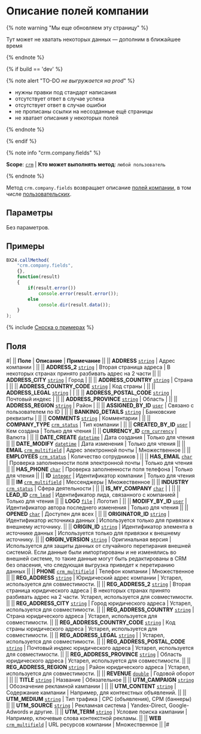 # Описание полей компании

{% note warning "Мы еще обновляем эту страницу" %}

Тут может не хватать некоторых данных — дополним в ближайшее время

{% endnote %}

{% if build == 'dev' %}

{% note alert "TO-DO _не выгружается на prod_" %}

- нужны правки под стандарт написания
- отсутствует ответ в случае успеха
- отсутствует ответ в случае ошибки
- не прописаны ссылки на несозданные ещё страницы
- не хватает описания у некоторых полей

{% endnote %}

{% endif %}

{% note info "crm.company.fields" %}

**Scope**: [`crm`](../../scopes/permissions.md) | **Кто может выполнять метод**: `любой пользователь`

{% endnote %}

Метод `crm.company.fields` возвращает описание [полей компании](./crm-company-add.md), в том числе [пользовательских](./userfields/crm-company-userfield-add.md).

## Параметры

Без параметров.

## Примеры

```js
BX24.callMethod(
    "crm.company.fields",
    {},
    function(result)
    {
        if(result.error())
            console.error(result.error());
        else
            console.dir(result.data());
    }
);
```

{% include [Сноска о примерах](../../../_includes/examples.md) %}

## Поля

#|
|| **Поле** | **Описание** | **Примечание** ||
|| **ADDRESS**
[`string`](../../data-types.md) | Адрес компании | ||
|| **ADDRESS_2**
[`string`](../../data-types.md) | Вторая страница адреса | В некоторых странах принято разбивать адрес на 2 части ||
|| **ADDRESS_CITY**
[`string`](../../data-types.md) | Город | ||
|| **ADDRESS_COUNTRY**
[`string`](../../data-types.md) | Страна | ||
|| **ADDRESS_COUNTRY_CODE**
[`string`](../../data-types.md) | Код страны | ||
|| **ADDRESS_LEGAL**
[`string`](../../data-types.md) | | ||
|| **ADDRESS_POSTAL_CODE**
[`string`](../../data-types.md) | Почтовый индекс | ||
|| **ADDRESS_PROVINCE**
[`string`](../../data-types.md) | Область | ||
|| **ADDRESS_REGION**
[`string`](../../data-types.md) | Район | ||
|| **ASSIGNED_BY_ID**
[`user`](../../data-types.md) | Связано с пользователем по ID | ||
|| **BANKING_DETAILS**
[`string`](../../data-types.md) | Банковские реквизиты | ||
|| **COMMENTS**
[`string`](../../data-types.md) | Комментарии | ||
|| **COMPANY_TYPE**
[`crm_status`](../../data-types.md) | Тип компании | ||
|| **CREATED_BY_ID**
[`user`](../../data-types.md) | Кем создана | Только для чтения ||
|| **CURRENCY_ID**
[`crm_currency`](../../data-types.md) | Валюта | ||
|| **DATE_CREATE**
[`datetime`](../../data-types.md) | Дата создания | Только для чтения ||
|| **DATE_MODIFY**
[`datetime`](../../data-types.md) | Дата изменения | Только для чтения ||
|| **EMAIL**
[`crm_multifield`](../../data-types.md) | Адрес электронной почты | Множественное ||
|| **EMPLOYEES**
[`crm_status`](../../data-types.md) | Количество сотрудников | ||
|| **HAS_EMAIL**
[`char`](../../data-types.md) | Проверка заполненности поля электронной почты | Только для чтения ||
|| **HAS_PHONE**
[`char`](../../data-types.md) | Проверка заполненности поля телефона | Только для чтения ||
|| **ID**
[`integer`](../../data-types.md) | Идентификатор компании | Только для чтения ||
|| **IM**
[`crm_multifield`](../../data-types.md) | Мессенджеры | Множественное ||
|| **INDUSTRY**
[`crm_status`](../../data-types.md) | Сфера деятельности | ||
|| **IS_MY_COMPANY**
[`char`](../../data-types.md) | | ||
|| **LEAD_ID**
[`crm_lead`](../../data-types.md) | Идентификатор лида, связанного с компанией | Только для чтения ||
|| **LOGO**
[`file`](../../data-types.md) | Логотип | ||
|| **MODIFY_BY_ID**
[`user`](../../data-types.md) | Идентификатор автора последнего изменения | Только для чтения ||
|| **OPENED**
[`char`](../../data-types.md) | Доступен для всех | ||
|| **ORIGINATOR_ID**
[`string`](../../data-types.md) | Идентификатор источника данных | Используется только для привязки к внешнему источнику. ||
|| **ORIGIN_ID**
[`string`](../../data-types.md) | Идентификатор элемента в источнике данных | Используется только для привязки к внешнему источнику. ||
|| **ORIGIN_VERSION**
[`string`](../../data-types.md) | Оригинальная версия | Используется для защиты данных от случайного перетирания внешней системой. Если данные были импортированы и не изменялись во внешней системе, то такие данные могут быть редактированы в CRM без опасения, что следующая выгрузка приведет к перетиранию данных ||
|| **PHONE**
[`crm_multifield`](../../data-types.md) | Телефон компании | Множественное ||
|| **REG_ADDRESS**
[`string`](../../data-types.md) | Юридический адрес компании | Устарел, используется для совместимости. ||
|| **REG_ADDRESS_2**
[`string`](../../data-types.md) | Вторая страница юридического адреса | В некоторых странах принято разбивать адрес на 2 части. Устарел, используется для совместимости. ||
|| **REG_ADDRESS_CITY**
[`string`](../../data-types.md) | Город юридического адреса | Устарел, используется для совместимости. ||
|| **REG_ADDRESS_COUNTRY**
[`string`](../../data-types.md) | Страна юридического адреса | Устарел, используется для совместимости. ||
|| **REG_ADDRESS_COUNTRY_CODE**
[`string`](../../data-types.md) | Код страны юридического адреса | Устарел, используется для совместимости. ||
|| **REG_ADDRESS_LEGAL**
[`string`](../../data-types.md) | | Устарел, используется для совместимости. ||
|| **REG_ADDRESS_POSTAL_CODE**
[`string`](../../data-types.md) | Почтовый индекс юридического адреса | Устарел, используется для совместимости. ||
|| **REG_ADDRESS_PROVINCE**
[`string`](../../data-types.md) | Область юридического адреса | Устарел, используется для совместимости. ||
|| **REG_ADDRESS_REGION**
[`string`](../../data-types.md) | Район юридического адреса | Устарел, используется для совместимости. ||
|| **REVENUE**
[`double`](../../data-types.md) | Годовой оборот | ||
|| **TITLE**
[`string`](../../data-types.md) | Название | Обязательное ||
|| **UTM_CAMPAIGN**
[`string`](../../data-types.md) | Обозначение рекламной кампании | ||
|| **UTM_CONTENT**
[`string`](../../data-types.md) | Содержание кампании | Например, для контекстных объявлений. ||
|| **UTM_MEDIUM**
[`string`](../../data-types.md) | Тип трафика | CPC (объявления), CPM (баннеры) ||
|| **UTM_SOURCE**
[`string`](../../data-types.md) | Рекламная система | Yandex-Direct, Google-Adwords и другие. ||
|| **UTM_TERM**
[`string`](../../data-types.md) | Условие поиска кампании | Например, ключевые слова контекстной рекламы. ||
|| **WEB**
[`crm_multifield`](../../data-types.md) | URL ресурсов компании | Множественное ||
|#